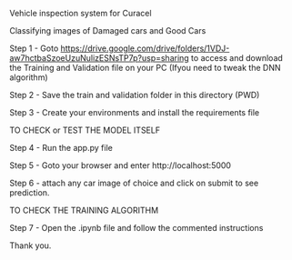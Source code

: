 Vehicle inspection system for Curacel

Classifying images of Damaged cars and Good Cars 

Step 1 - Goto https://drive.google.com/drive/folders/1VDJ-aw7hctbaSzoeUzuNulizESNsTP7p?usp=sharing to access and download the Training and Validation file on your PC (Ifyou need to tweak the DNN algorithm)

Step 2 - Save the train and validation folder in this directory (PWD)

Step 3 - Create your environments and install the requirements file

TO CHECK or TEST THE MODEL ITSELF

Step 4 - Run the app.py file

Step 5 - Goto your browser and enter http://localhost:5000

Step 6 - attach any car image of choice and click on submit to see prediction.

TO CHECK THE TRAINING ALGORITHM

Step 7 - Open the .ipynb file and follow the commented instructions


Thank you.

